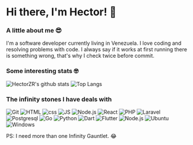 # Hi there, I'm Hector! 👋

### A little about me 😎
I'm a software developer currently living in Venezuela. I love coding and resolving problems with code. I always say if it works at first running there is something wrong, that's why I check twice before commit.

### Some interesting stats 🤓
![HectorZR's github stats](https://github-readme-stats.vercel.app/api?username=HectorZR&theme=onedark)
![Top Langs](https://github-readme-stats.vercel.app/api/top-langs/?username=HectorZR&theme=onedark&layout=compact&hide=vue,objective-c,shell,kotlin&langs_count=10)

### The infinity stones I have deals with
![Git](https://img.shields.io/badge/-git-00599git?style=for-the-badge&logo=git&color=red&logoColor=white)
![HTML](https://img.shields.io/badge/-html-00599html?style=for-the-badge&logo=html5&logoColor=white&color=red)
![css](https://img.shields.io/badge/-css-00599css?style=for-the-badge&logo=css3&logoColor=white&color=blue)
![JS](https://img.shields.io/badge/-js-00599js?style=for-the-badge&logo=javascript&logoColor=white&color=yellow)
![Node.js](https://img.shields.io/badge/-node.js-00599nodejs?style=for-the-badge&logo=node.js&logoColor=white&color=darkgreen)
![React](https://img.shields.io/badge/-react-00599react?style=for-the-badge&logo=react&logoColor=white&color=blue)
![PHP](https://img.shields.io/badge/-php-00599php?style=for-the-badge&logo=php&logoColor=white&color=darkblue)
![Laravel](https://img.shields.io/badge/-laravel-00599laravel?style=for-the-badge&logo=laravel&logoColor=white&color=red)
![Postgresql](https://img.shields.io/badge/-postgresql-00599postgresql?style=for-the-badge&logo=postgresql&logoColor=white&color=darkblue)
![Go](https://img.shields.io/badge/-go-00599go?style=for-the-badge&logo=go&logoColor=white&color=blue)
![Python](https://img.shields.io/badge/-python-00599python?style=for-the-badge&logo=python&color=darkblue&logoColor=white)
![Dart](https://img.shields.io/badge/-dart-00599dart?style=for-the-badge&logo=dart&logoColor=white&color=darkblue)
![Flutter](https://img.shields.io/badge/-flutter-00599flutter?style=for-the-badge&logo=flutter&logoColor=white&color=blue)
![Node.js](https://img.shields.io/badge/-node.js-00599nodejs?style=for-the-badge&logo=node.js&logoColor=white&color=darkgreen)
![Ubuntu](https://img.shields.io/badge/-ubuntu-00599ubuntu?style=for-the-badge&logo=ubuntu&logoColor=white&color=red)
![Windows](https://img.shields.io/badge/-windows-00599windows?style=for-the-badge&logo=windows&logoColor=white&color=blue)

PS: I need more than one Infinity Gauntlet. 😂
<!--
**HectorZR/HectorZR** is a ✨ _special_ ✨ repository because its `README.md` (this file) appears on your GitHub profile.

Here are some ideas to get you started:

- 🔭 I’m currently working on ...
- 🌱 I’m currently learning ...
- 👯 I’m looking to collaborate on ...
- 🤔 I’m looking for help with ...
- 💬 Ask me about ...
- 📫 How to reach me: ...
- 😄 Pronouns: ...
- ⚡ Fun fact: ...
-->
